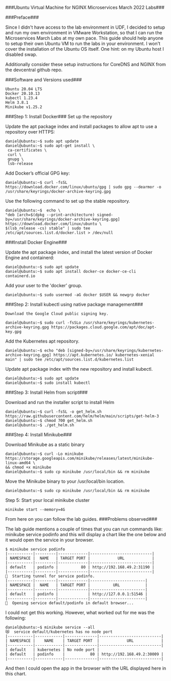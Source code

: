 ###Ubuntu Virtual Machine for NGINX Microservices March 2022 Labs###

###Preface###

Since I didn't have access to the lab environment in UDF, I decided to setup and run my own environment in VMware Workstation, so that I can run the Microservices March Labs at my own pace. This guide should help anyone to setup their own Ubuntu VM to run the labs in your environment. I won't cover the installation of the Ubuntu OS itself. One hint: on my Ubuntu host I disabled swap.

Additionally consider these setup instructions for CoreDNS and NGINX from the devcentral github repo.

###Software and Versions used###

    Ubuntu 20.04 LTS
    Docker 20.10.13
    kubectl 1.23.4
    Helm 3.8.1
    Minikube v1.25.2

###Step 1: Install Docker###
Set up the repository

Update the apt package index and install packages to allow apt to use a repository over HTTPS:
```
daniel@ubuntu:~$ sudo apt update
daniel@ubuntu:~$ sudo apt-get install \
 ca-certificates \
 curl \
 gnupg \
 lsb-release
```

Add Docker’s official GPG key:
```
daniel@ubuntu:~$ curl -fsSL https://download.docker.com/linux/ubuntu/gpg | sudo gpg --dearmor -o /usr/share/keyrings/docker-archive-keyring.gpg
```
Use the following command to set up the stable repository.
```
daniel@ubuntu:~$  echo \
"deb [arch=$(dpkg --print-architecture) signed-by=/usr/share/keyrings/docker-archive-keyring.gpg] https://download.docker.com/linux/ubuntu \
$(lsb_release -cs) stable" | sudo tee /etc/apt/sources.list.d/docker.list > /dev/null
```
###Install Docker Engine###

Update the apt package index, and install the latest version of Docker Engine and containerd:
```
daniel@ubuntu:~$ sudo apt update
daniel@ubuntu:~$ sudo apt install docker-ce docker-ce-cli containerd.io
```
Add your user to the 'docker' group.
```
daniel@ubuntu:~$ sudo usermod -aG docker $USER && newgrp docker
```
###Step 2: Install kubectl using native package management###
```
Download the Google Cloud public signing key.

daniel@ubuntu:~$ sudo curl -fsSLo /usr/share/keyrings/kubernetes-archive-keyring.gpg https://packages.cloud.google.com/apt/doc/apt-key.gpg
```

Add the Kubernetes apt repository.
```
daniel@ubuntu:~$ echo "deb [signed-by=/usr/share/keyrings/kubernetes-archive-keyring.gpg] https://apt.kubernetes.io/ kubernetes-xenial main" | sudo tee /etc/apt/sources.list.d/kubernetes.list
```

Update apt package index with the new repository and install kubectl.
```
daniel@ubuntu:~$ sudo apt update
daniel@ubuntu:~$ sudo install kubectl
```

###Step 3: Install Helm from script###

Download and run the installer script to install Helm
```
daniel@ubuntu:~$ curl -fsSL -o get_helm.sh https://raw.githubusercontent.com/helm/helm/main/scripts/get-helm-3
daniel@ubuntu:~$ chmod 700 get_helm.sh
daniel@ubuntu:~$ ./get_helm.sh
```

###Step 4: Install Minikube###

Download Minikube as a static binary
```
daniel@ubuntu:~$ curl -Lo minikube https://storage.googleapis.com/minikube/releases/latest/minikube-linux-amd64 \
&& chmod +x minikube
daniel@ubuntu:~$ sudo cp minikube /usr/local/bin && rm minikube
```

Move the Minikube binary to your /usr/local/bin location.
```
daniel@ubuntu:~$ sudo cp minikube /usr/local/bin && rm minikube
```

Step 5: Start your local minikube cluster
```
minikube start --memory=4G
```

From here on you can follow the lab guides.
###Problems observed###

The lab guide mentions a couple of times that you can run commands like: minikube service podinfo and this will display a chart like the one below and it would open the service in your browser.
```
$ minikube service podinfo
|-----------|---------|-------------|---------------------------|
| NAMESPACE |  NAME   | TARGET PORT |            URL            |
|-----------|---------|-------------|---------------------------|
| default   | podinfo |          80 | http://192.168.49.2:31190 |
|-----------|---------|-------------|---------------------------|
🏃  Starting tunnel for service podinfo.
|-----------|---------|-------------|------------------------|
| NAMESPACE |  NAME   | TARGET PORT |          URL           |
|-----------|---------|-------------|------------------------|
| default   | podinfo |             | http://127.0.0.1:51546 |
|-----------|---------|-------------|------------------------|
🎉  Opening service default/podinfo in default browser...
```

I could not get this working. However, what worked out for me was the following:
```
daniel@ubuntu:~$ minikube service --all
😿  service default/kubernetes has no node port
|-----------|------------|--------------|---------------------------|
| NAMESPACE |    NAME    | TARGET PORT  |            URL            |
|-----------|------------|--------------|---------------------------|
| default   | kubernetes | No node port |
| default   | podinfo    |           80 | http://192.168.49.2:30009 |
|-----------|------------|--------------|---------------------------|
```

And then I could open the app in the browser with the URL displayed here in this chart.

